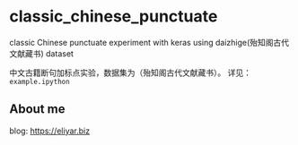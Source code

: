 # classic_chinese_punctuate
classic Chinese punctuate experiment with keras using daizhige(殆知阁古代文献藏书) dataset

中文古籍断句加标点实验，数据集为（殆知阁古代文献藏书）。
详见：`example.ipython`

## About me
blog: https://eliyar.biz
